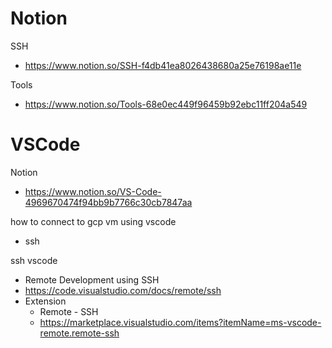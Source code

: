 
# Notion

SSH
- https://www.notion.so/SSH-f4db41ea8026438680a25e76198ae11e

Tools
- https://www.notion.so/Tools-68e0ec449f96459b92ebc11ff204a549



# VSCode

Notion
- https://www.notion.so/VS-Code-4969670474f94bb9b7766c30cb7847aa


how to connect to gcp vm using vscode
- ssh

ssh vscode
- Remote Development using SSH
- https://code.visualstudio.com/docs/remote/ssh
- Extension
	- Remote - SSH
	- https://marketplace.visualstudio.com/items?itemName=ms-vscode-remote.remote-ssh